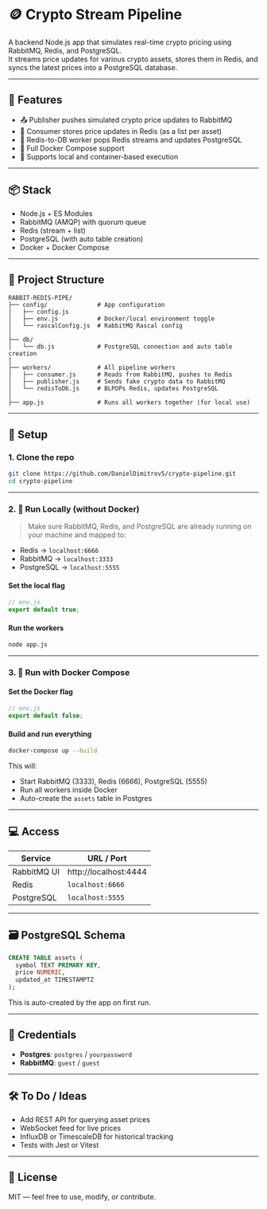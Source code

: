 # 🪙 Crypto Stream Pipeline

A backend Node.js app that simulates real-time crypto pricing using RabbitMQ, Redis, and PostgreSQL.  
It streams price updates for various crypto assets, stores them in Redis, and syncs the latest prices into a PostgreSQL database.

---

## 🚀 Features

- 📤 Publisher pushes simulated crypto price updates to RabbitMQ
- 📩 Consumer stores price updates in Redis (as a list per asset)
- 🔁 Redis-to-DB worker pops Redis streams and updates PostgreSQL
- 🐳 Full Docker Compose support
- 🔁 Supports local and container-based execution

---

## 📦 Stack

- Node.js + ES Modules
- RabbitMQ (AMQP) with quorum queue
- Redis (stream + list)
- PostgreSQL (with auto table creation)
- Docker + Docker Compose

---

## 📁 Project Structure

```
RABBIT-REDIS-PIPE/
├── config/              # App configuration
│   ├── config.js
│   ├── env.js           # Docker/local environment toggle
│   └── rascalConfig.js  # RabbitMQ Rascal config
│
├── db/
│   └── db.js            # PostgreSQL connection and auto table creation
│
├── workers/             # All pipeline workers
│   ├── consumer.js      # Reads from RabbitMQ, pushes to Redis
│   ├── publisher.js     # Sends fake crypto data to RabbitMQ
│   └── redisToDb.js     # BLPOPs Redis, updates PostgreSQL
│
├── app.js               # Runs all workers together (for local use)
```


---

## 🔧 Setup

### 1. Clone the repo

```bash
git clone https://github.com/DanielDimitrov5/crypto-pipeline.git
cd crypto-pipeline
```

---

### 2. 🧪 Run Locally (without Docker)

> Make sure RabbitMQ, Redis, and PostgreSQL are already running on your machine and mapped to:

- Redis → `localhost:6666`
- RabbitMQ → `localhost:3333`
- PostgreSQL → `localhost:5555`

#### Set the local flag

```js
// env.js
export default true;
```

#### Run the workers

```bash
node app.js
```

---

### 3. 🐳 Run with Docker Compose

#### Set the Docker flag

```js
// env.js
export default false;
```

#### Build and run everything

```bash
docker-compose up --build
```

This will:

- Start RabbitMQ (3333), Redis (6666), PostgreSQL (5555)
- Run all workers inside Docker
- Auto-create the `assets` table in Postgres

---

## 💻 Access

| Service      | URL / Port               |
|--------------|--------------------------|
| RabbitMQ UI  | http://localhost:4444    |
| Redis        | `localhost:6666`         |
| PostgreSQL   | `localhost:5555`         |

---

## 🗃 PostgreSQL Schema

```sql
CREATE TABLE assets (
  symbol TEXT PRIMARY KEY,
  price NUMERIC,
  updated_at TIMESTAMPTZ
);
```

This is auto-created by the app on first run.

---

## 🔐 Credentials

- **Postgres**: `postgres` / `yourpassword`
- **RabbitMQ**: `guest` / `guest`

---

## 🛠 To Do / Ideas

- Add REST API for querying asset prices
- WebSocket feed for live prices
- InfluxDB or TimescaleDB for historical tracking
- Tests with Jest or Vitest

---

## 📃 License

MIT — feel free to use, modify, or contribute.
